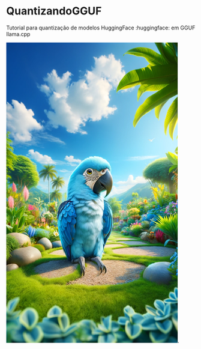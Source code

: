 # QuantizandoGGUF
Tutorial para quantização de modelos HuggingFace :huggingface: em GGUF llama.cpp

![alt text for screen readers](https://github.com/AlessandroBorges/QuantizandoGGUF/blob/main/bluearara02.png "Arara Azul").



